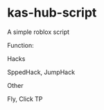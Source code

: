 # kas-hub-script
A simple roblox script

Function:

   Hacks

SppedHack, JumpHack

   Other

Fly, Click TP
